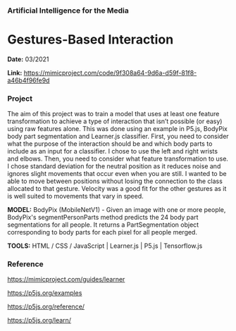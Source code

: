 ### Artificial Intelligence for the Media
# Gestures-Based Interaction


**Date:**  03/2021

**Link:** https://mimicproject.com/code/9f308a64-9d6a-d59f-81f8-a46b4f96fe9d



### Project
The aim of this project was to train a model that uses at least one feature transformation to achieve a type of interaction that isn’t possible (or easy) using raw features alone. This was done using an example in P5.js, BodyPix body part segmentation and Learner.js classifier. First, you need to consider what the purpose of the interaction should be and which body parts to include as an input for a classifier. I chose to use the left and right wrists and elbows. Then, you need to consider what feature transformation to use. I chose standard deviation for the neutral position as it reduces noise and ignores slight movements that occur even when you are still. I wanted to be able to move between positions without losing the connection to the class allocated to that gesture. Velocity was a good fit for the other gestures as it is well suited to movements that vary in speed.

**MODEL:** BodyPix (MobileNetV1) - Given an image with one or more people, BodyPix's segmentPersonParts method predicts the 24 body part segmentations for all people. It returns a PartSegmentation object corresponding to body parts for each pixel for all people merged. 

**TOOLS:**  HTML / CSS / JavaScript | Learner.js | P5.js | Tensorflow.js

### Reference

https://mimicproject.com/guides/learner

https://p5js.org/examples

https://p5js.org/reference/

https://p5js.org/learn/
